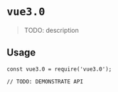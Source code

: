 # `vue3.0`

> TODO: description

## Usage

```
const vue3.0 = require('vue3.0');

// TODO: DEMONSTRATE API
```
